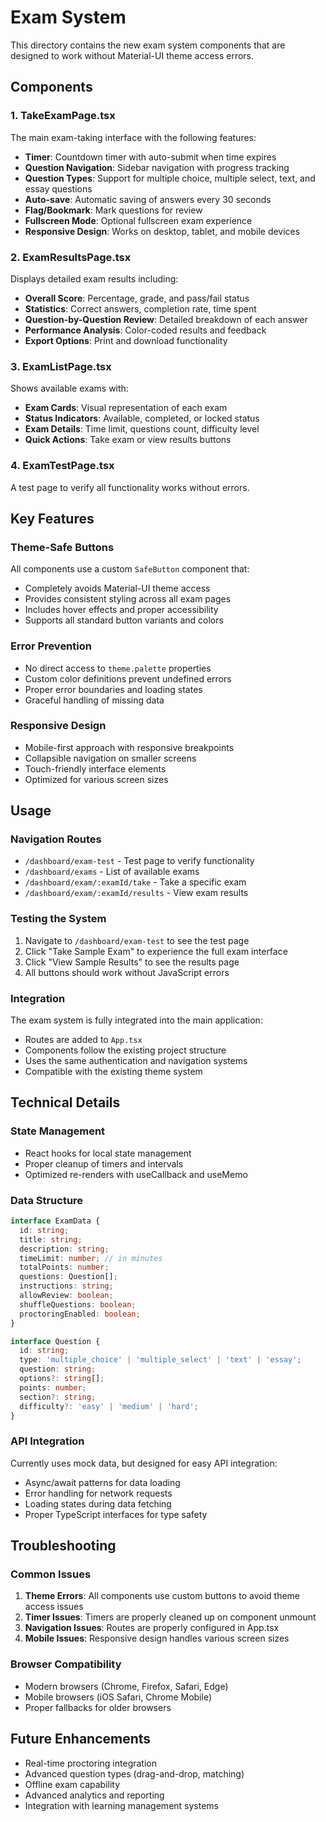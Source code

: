 # Exam System

This directory contains the new exam system components that are designed to work without Material-UI theme access errors.

## Components

### 1. TakeExamPage.tsx
The main exam-taking interface with the following features:
- **Timer**: Countdown timer with auto-submit when time expires
- **Question Navigation**: Sidebar navigation with progress tracking
- **Question Types**: Support for multiple choice, multiple select, text, and essay questions
- **Auto-save**: Automatic saving of answers every 30 seconds
- **Flag/Bookmark**: Mark questions for review
- **Fullscreen Mode**: Optional fullscreen exam experience
- **Responsive Design**: Works on desktop, tablet, and mobile devices

### 2. ExamResultsPage.tsx
Displays detailed exam results including:
- **Overall Score**: Percentage, grade, and pass/fail status
- **Statistics**: Correct answers, completion rate, time spent
- **Question-by-Question Review**: Detailed breakdown of each answer
- **Performance Analysis**: Color-coded results and feedback
- **Export Options**: Print and download functionality

### 3. ExamListPage.tsx
Shows available exams with:
- **Exam Cards**: Visual representation of each exam
- **Status Indicators**: Available, completed, or locked status
- **Exam Details**: Time limit, questions count, difficulty level
- **Quick Actions**: Take exam or view results buttons

### 4. ExamTestPage.tsx
A test page to verify all functionality works without errors.

## Key Features

### Theme-Safe Buttons
All components use a custom `SafeButton` component that:
- Completely avoids Material-UI theme access
- Provides consistent styling across all exam pages
- Includes hover effects and proper accessibility
- Supports all standard button variants and colors

### Error Prevention
- No direct access to `theme.palette` properties
- Custom color definitions prevent undefined errors
- Proper error boundaries and loading states
- Graceful handling of missing data

### Responsive Design
- Mobile-first approach with responsive breakpoints
- Collapsible navigation on smaller screens
- Touch-friendly interface elements
- Optimized for various screen sizes

## Usage

### Navigation Routes
- `/dashboard/exam-test` - Test page to verify functionality
- `/dashboard/exams` - List of available exams
- `/dashboard/exam/:examId/take` - Take a specific exam
- `/dashboard/exam/:examId/results` - View exam results

### Testing the System
1. Navigate to `/dashboard/exam-test` to see the test page
2. Click "Take Sample Exam" to experience the full exam interface
3. Click "View Sample Results" to see the results page
4. All buttons should work without JavaScript errors

### Integration
The exam system is fully integrated into the main application:
- Routes are added to `App.tsx`
- Components follow the existing project structure
- Uses the same authentication and navigation systems
- Compatible with the existing theme system

## Technical Details

### State Management
- React hooks for local state management
- Proper cleanup of timers and intervals
- Optimized re-renders with useCallback and useMemo

### Data Structure
```typescript
interface ExamData {
  id: string;
  title: string;
  description: string;
  timeLimit: number; // in minutes
  totalPoints: number;
  questions: Question[];
  instructions: string;
  allowReview: boolean;
  shuffleQuestions: boolean;
  proctoringEnabled: boolean;
}

interface Question {
  id: string;
  type: 'multiple_choice' | 'multiple_select' | 'text' | 'essay';
  question: string;
  options?: string[];
  points: number;
  section?: string;
  difficulty?: 'easy' | 'medium' | 'hard';
}
```

### API Integration
Currently uses mock data, but designed for easy API integration:
- Async/await patterns for data loading
- Error handling for network requests
- Loading states during data fetching
- Proper TypeScript interfaces for type safety

## Troubleshooting

### Common Issues
1. **Theme Errors**: All components use custom buttons to avoid theme access issues
2. **Timer Issues**: Timers are properly cleaned up on component unmount
3. **Navigation Issues**: Routes are properly configured in App.tsx
4. **Mobile Issues**: Responsive design handles various screen sizes

### Browser Compatibility
- Modern browsers (Chrome, Firefox, Safari, Edge)
- Mobile browsers (iOS Safari, Chrome Mobile)
- Proper fallbacks for older browsers

## Future Enhancements
- Real-time proctoring integration
- Advanced question types (drag-and-drop, matching)
- Offline exam capability
- Advanced analytics and reporting
- Integration with learning management systems